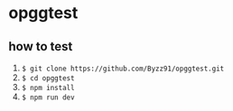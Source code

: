 # opggtest

## how to test

1. `$ git clone https://github.com/Byzz91/opggtest.git`
1. `$ cd opggtest`
1. `$ npm install`
1. `$ npm run dev`

